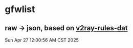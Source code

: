 # gfwlist
## raw -> json, based on [v2ray-rules-dat](https://github.com/Loyalsoldier/v2ray-rules-dat)
Sun Apr 27 12:00:56 AM CST 2025

